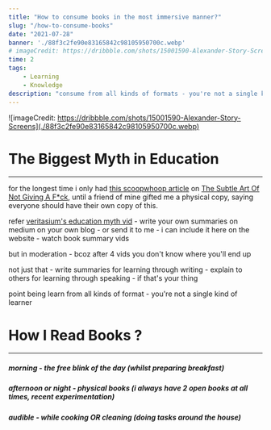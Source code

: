 ```yaml
---
title: "How to consume books in the most immersive manner?"
slug: "/how-to-consume-books"
date: "2021-07-28"
banner: './88f3c2fe90e83165842c98105950700c.webp'
# imageCredit: https://dribbble.com/shots/15001590-Alexander-Story-Screens
time: 2
tags:
    - Learning
    - Knowledge
description: "consume from all kinds of formats - you're not a single kind of learner"
---
```


![imageCredit: https://dribbble.com/shots/15001590-Alexander-Story-Screens](./88f3c2fe90e83165842c98105950700c.webp)

# The Biggest Myth in Education
-----------------------------
for the longest time i only had [this scoopwhoop article](https://www.scoopwhoop.com/subtle-art-of-not-giving-a-fck-quotes/) on [The Subtle Art Of Not Giving A F*ck](), until a friend of mine gifted me a physical copy, saying everyone should have their own copy of this.


refer [veritasium's education myth vid](https://youtu.be/rhgwIhB58PA) - write your own summaries on medium on your own blog - or send it to me - i can include it here on the website - watch book summary vids

but in moderation - bcoz after 4 vids you don't know where you'll end up

not just that - write summaries for learning through writing - explain to others for learning through speaking - if that's your thing

point being learn from all kinds of format - you're not a single kind of learner

# How I Read Books ?
--------------------

##### **morning** - the free blink of the day (whilst preparing breakfast)
##### **afternoon or night** - physical books (i always have 2 open books at all times, recent experimentation)
##### **audible** - while cooking OR cleaning (doing tasks around the house)
